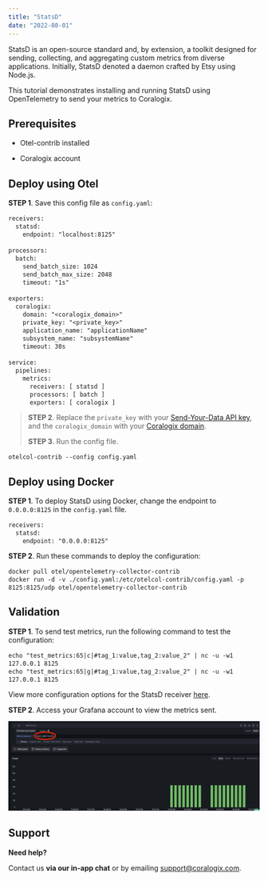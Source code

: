 ```yaml
---
title: "StatsD"
date: "2022-08-01"
---
```


StatsD is an open-source standard and, by extension, a toolkit designed for sending, collecting, and aggregating custom metrics from diverse applications. Initially, StatsD denoted a daemon crafted by Etsy using Node.js.

This tutorial demonstrates installing and running StatsD using OpenTelemetry to send your metrics to Coralogix.

## Prerequisites

- Otel-contrib installed

- Coralogix account

## Deploy using Otel

**STEP 1**. Save this config file as `config.yaml`:

```
receivers:
  statsd:
    endpoint: "localhost:8125"
    
processors:
  batch:
    send_batch_size: 1024
    send_batch_max_size: 2048
    timeout: "1s"
  
exporters:
  coralogix:
    domain: "<coralogix_domain>"
    private_key: "<private_key>"
    application_name: "applicationName"
    subsystem_name: "subsystemName"
    timeout: 30s
  
service:
  pipelines:
    metrics:
      receivers: [ statsd ]
      processors: [ batch ] 
      exporters: [ coralogix ]

```

> **STEP 2**. Replace the `private_key` with your [Send-Your-Data API key](https://coralogix.com/docs/send-your-data-api-key/), and the `coralogix_domain` with your [Coralogix domain](https://coralogix.com/docs/coralogix-domain/).
> 
> **STEP 3**. Run the config file.

```
otelcol-contrib --config config.yaml

```

## Deploy using Docker

**STEP 1**. To deploy StatsD using Docker, change the endpoint to `0.0.0.0:8125` in the `config.yaml` file.

```
receivers:
  statsd:
    endpoint: "0.0.0.0:8125"

```

**STEP 2**. Run these commands to deploy the configuration:

```
docker pull otel/opentelemetry-collector-contrib
docker run -d -v ./config.yaml:/etc/otelcol-contrib/config.yaml -p 8125:8125/udp otel/opentelemetry-collector-contrib
```

## Validation

**STEP 1**. To send test metrics, run the following command to test the configuration:

```
echo "test_metrics:65|c|#tag_1:value,tag_2:value_2" | nc -u -w1 127.0.0.1 8125
echo "test_metrics:65|g|#tag_1:value,tag_2:value_2" | nc -u -w1 127.0.0.1 8125

```

View more configuration options for the StatsD receiver [here](https://github.com/open-telemetry/opentelemetry-collector-contrib/blob/main/receiver/statsdreceiver/README.md).

**STEP 2**. Access your Grafana account to view the metrics sent.

![](images/image-2.png)

## **Support**

**Need help?**

Contact us **via our in-app chat** or by emailing [support@coralogix.com](mailto:support@coralogix.com).
